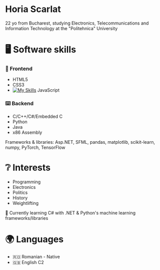 # Horia Scarlat

22 yo from Bucharest, studying Electronics, Telecommunications and Information Technology at the "Politehnica" University

# 🖥️ Software skills

### 👀 Frontend
   
   - HTML5 
   - CSS3
   - [![My Skills](https://skillicons.dev/icons?i=js,html,css,wasm)](https://skillicons.dev) JavaScript
     
### ⌨️ Backend
   
   - C/C++/C#/Embedded C
   - Python
   - Java
   - x86 Assembly

   Frameworks & libraries: Asp.NET, SFML, pandas, matplotlib, scikit-learn, numpy, PyTorch, TensorFlow
    
# ❔ Interests

   - Programming
   - Electronics 
   - Politics
   - History
   - Weightlifting


🔰 Currently learning C# with .NET & Python's machine learning frameworks/libraries

# 🌍 Languages
   
   - 🇷🇴 Romanian - Native
   - 🇬🇧 English C2


<!---
boriabyte/boriabyte is a ✨ special ✨ repository because its `README.md` (this file) appears on your GitHub profile.
You can click the Preview link to take a look at your changes.
--->
